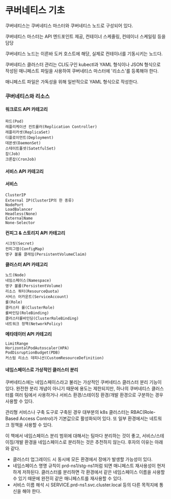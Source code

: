 # 쿠버네티스 기초

쿠버네티스는 쿠버네티스 마스터와 쿠버네티스 노드로 구성되어 있다.

쿠버네티스 마스터는 API 엔드포인트 제공, 컨테이너 스케줄링, 컨테이너 스케일링 등을 담당

쿠버네티스 노드는 이른바 도커 호스트에 해당, 실제로 컨테이너를 기동시키는 노드다.

쿠버네티스 클러스터 관리는 CLI도구인 kubectl과 YAML 형식이나 JSON 형식으로 작성된 매니페스트 파일을 사용하여 쿠버네티스 마스터에 '리소스'를 등록해야 한다.

매니페스트 파일은 가독성을 위해 일반적으로 YAML 형식으로 작성한다.

### 쿠버네티스와 리소스

#### **워크로드 API 카테고리**

```
파드(Pod)
레플리케이션 컨트롤러(Replication Controller)
레플리카셋(ReplicaSet)
디플로이먼트(Deployment)
데몬셋(DaemonSet)
스테이트풀셋(SatetfulSet)
잡(Job)
크론잡(CronJob)
```

#### **서비스 API 카테고리**

#### 서비스

```
ClusterIP
External IP(ClusterIP의 한 종류)
NodePort
LoadBalancer
Headless(None)
ExternalName
None-Selector
```

**컨피그 & 스토리지 API 카테고리**

```
시크릿(Secret)
컨피그맵(ConfigMap)
영구 볼륨 클레임(PersistentVolumeClaim)
```

**클러스터 API 카테고리**

```
노드(Node)
네임스페이스(Namespace)
영구 볼륨(PersistentVolume)
리소스 쿼터(ResourceQuota)
서비스 어카운트(ServiceAccount)
롤(Role)
클러스터 롤(ClusterRole)
롤바인딩(RoleBinding)
클러스터롤바인딩(ClusterRoleBinding)
네트워크 정책(NetworkPolicy)
```

**메타데이터 API 카테고리**

```
LimitRange
HorizontalPodAutoscaler(HPA)
PodDisruptionBudget(PDB)
커스텀 리소스 데피니션(CustomResourceDefinition)
```

#### &#x20;네임스페이스로 가상적인 클러스터 분리

쿠버네티스에는 네임스페이스라고 불리는 가상적인 쿠버네티스 클러스터 분리 기능이 있다. 완전한 분리 개념이 아니기 때문에 용도는 제한되지만, 하나의 쿠버네티스 클러스터를 여러 팀에서 사용하거나 서비스 환경/스테이징 환경/개발 환경으로 구분하는 경우 사용할 수 있다.

관리형 서비스나 구축 도구로 구축된 경우 대부분의 k8s 클러스터는 RBAC(Role-Based Access Control)가 기본값으로 활성화되어 있다. 또 일부 환경에서는 네트워크 정책을 사용할 수 있다.

&#x20;

이 책에서 네임스페이스 분리 범위에 대해서는 팀마다 분리하는 것이 좋고, 서비스/스테이징/개발 환경을 네임스페이스로 분리하는 것은 추천하지 않는다. 후자의 이유는 아래와 같다.

* 클러스터 업그레이드 시 동시에 모든 환경에서 장애가 발생할 가능성이 있다.
* 네임스페이스 명명 규칙이 prd-ns1/stg-ns1처럼 되면 매니페스트 재사용성이 현저하게 저하된다. 클러스터를 분리하면 각 환경에서 같은 네임스페이스 이름을 사용할 수 있기 때문에 완전히 같은 매니페스트를 재사용할 수 있다.
* 서비스 이름 해석 시 SERVICE.prd-ns1.svc.cluster.local 등의 다른 목적지에 통신을 해야 한다.
